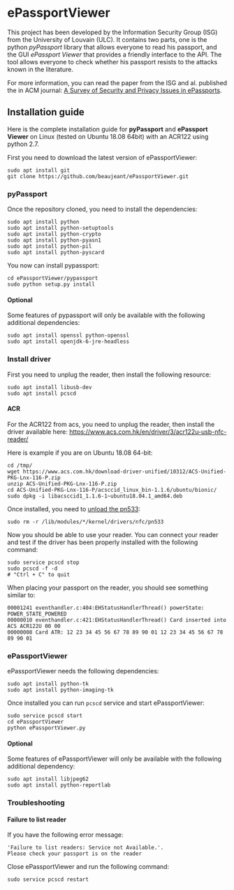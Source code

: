 ePassportViewer
===============

This project has been developed by the Information Security Group (ISG) from the University of Louvain (ULC). It contains two parts, one is the python _pyPassport_ library that allows everyone to read his passport, and the GUI _ePassport Viewer_ that provides a friendly interface to the API. The tool allows everyone to check whether his passport resists to the attacks known in the literature.

For more information, you can read the paper from the ISG and al. published the in ACM journal: [A Survey of Security and Privacy Issues in ePassports](https://www.researchgate.net/publication/286047538_A_Survey_of_Security_and_Privacy_Issues_in_ePassports).


Installation guide
------------------

Here is the complete installation guide for __pyPassport__ and __ePassport Viewer__ on Linux (tested on Ubuntu 18.08 64bit) with an ACR122 using python 2.7.

First you need to download the latest version of ePassportViewer:

```
sudo apt install git
git clone https://github.com/beaujeant/ePassportViewer.git
```


### pyPassport

Once the repository cloned, you need to install the dependencies:

```
sudo apt install python
sudo apt install python-setuptools
sudo apt install python-crypto
sudo apt install python-pyasn1
sudo apt install python-pil
sudo apt install python-pyscard
```

You now can install pypassport:

```
cd ePassportViewer/pypassport
sudo python setup.py install
```


#### Optional

Some features of pypassport will only be available with the following additional dependencies:

```
sudo apt install openssl python-openssl
sudo apt install openjdk-6-jre-headless
```


### Install driver

First you need to unplug the reader, then install the following resource:

```
sudo apt install libusb-dev
sudo apt install pcscd
```

#### ACR

For the ACR122 from acs, you need to unplug the reader, then install the driver available here: https://www.acs.com.hk/en/driver/3/acr122u-usb-nfc-reader/

Here is example if you are on Ubuntu 18.08 64-bit:

```
cd /tmp/
wget https://www.acs.com.hk/download-driver-unified/10312/ACS-Unified-PKG-Lnx-116-P.zip
unzip ACS-Unified-PKG-Lnx-116-P.zip
cd ACS-Unified-PKG-Lnx-116-P/acsccid_linux_bin-1.1.6/ubuntu/bionic/
sudo dpkg -i libacsccid1_1.1.6-1~ubuntu18.04.1_amd64.deb
```

Once installed, you need to [unload the pn533](https://ludovicrousseau.blogspot.com/2013/11/linux-nfc-driver-conflicts-with-ccid.html):

```
sudo rm -r /lib/modules/*/kernel/drivers/nfc/pn533
```

Now you should be able to use your reader. You can connect your reader and test if the driver has been properly installed with the following command:

```
sudo service pcscd stop
sudo pcscd -f -d
# "Ctrl + C" to quit
```

When placing your passport on the reader, you should see something similar to:

```
00001241 eventhandler.c:404:EHStatusHandlerThread() powerState: POWER_STATE_POWERED
00000010 eventhandler.c:421:EHStatusHandlerThread() Card inserted into ACS ACR122U 00 00
00000008 Card ATR: 12 23 34 45 56 67 78 89 90 01 12 23 34 45 56 67 78 89 90 01
```


### ePassportViewer

ePassportViewer needs the following dependencies:

```
sudo apt install python-tk
sudo apt install python-imaging-tk
```

Once installed you can run `pcscd` service and start ePassportViewer:

```
sudo service pcscd start
cd ePassportViewer
python ePassportViewer.py
```

#### Optional

Some features of ePassportViewer will only be available with the following additional dependency:

```
sudo apt install libjpeg62
sudo apt install python-reportlab
```


### Troubleshooting

#### Failure to list reader

If you have the following error message:

```
'Failure to list readers: Service not Available.'.
Please check your passport is on the reader
```

Close ePassportViewer and run the following command:

```
sudo service pcscd restart
```
